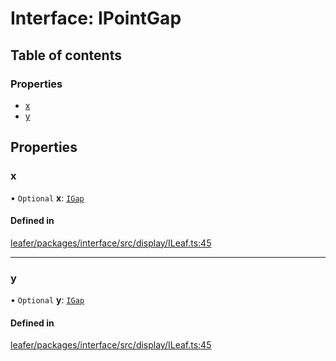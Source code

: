 # Interface: IPointGap

## Table of contents

### Properties

- [x](IPointGap.md#x)
- [y](IPointGap.md#y)

## Properties

### x

• `Optional` **x**: [`IGap`](../modules.md#igap)

#### Defined in

[leafer/packages/interface/src/display/ILeaf.ts:45](https://github.com/leaferjs/leafer/blob/4821e21/packages/interface/src/display/ILeaf.ts#L45)

___

### y

• `Optional` **y**: [`IGap`](../modules.md#igap)

#### Defined in

[leafer/packages/interface/src/display/ILeaf.ts:45](https://github.com/leaferjs/leafer/blob/4821e21/packages/interface/src/display/ILeaf.ts#L45)

